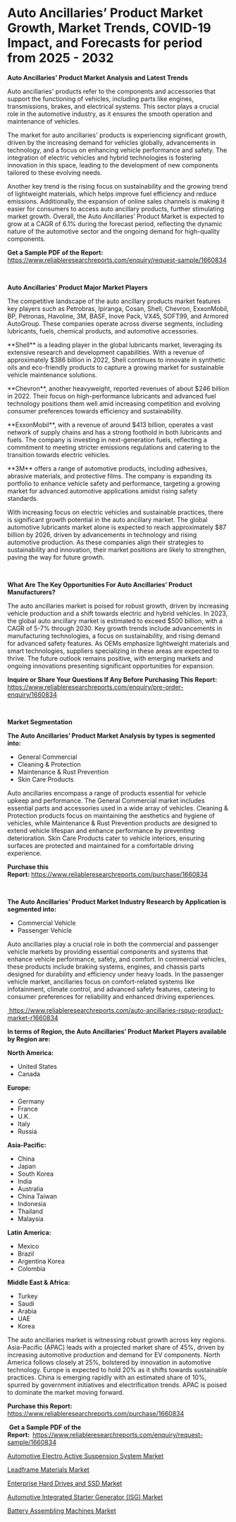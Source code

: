 <p><h1>Auto Ancillaries’ Product Market Growth, Market Trends, COVID-19 Impact, and Forecasts for period from 2025 - 2032</h1></p><p><strong>Auto Ancillaries’ Product Market Analysis and Latest Trends</strong></p>
<p><p>Auto ancillaries' products refer to the components and accessories that support the functioning of vehicles, including parts like engines, transmissions, brakes, and electrical systems. This sector plays a crucial role in the automotive industry, as it ensures the smooth operation and maintenance of vehicles. </p><p>The market for auto ancillaries' products is experiencing significant growth, driven by the increasing demand for vehicles globally, advancements in technology, and a focus on enhancing vehicle performance and safety. The integration of electric vehicles and hybrid technologies is fostering innovation in this space, leading to the development of new components tailored to these evolving needs.</p><p>Another key trend is the rising focus on sustainability and the growing trend of lightweight materials, which helps improve fuel efficiency and reduce emissions. Additionally, the expansion of online sales channels is making it easier for consumers to access auto ancillary products, further stimulating market growth. Overall, the Auto Ancillaries’ Product Market is expected to grow at a CAGR of 6.1% during the forecast period, reflecting the dynamic nature of the automotive sector and the ongoing demand for high-quality components.</p></p>
<p><strong>Get a Sample PDF of the Report:&nbsp;</strong> <a href="https://www.reliableresearchreports.com/enquiry/request-sample/1660834?utm_campaign=9&utm_medium=2&utm_source=Github&utm_content=ia&utm_term=29032025&utm_id=auto-ancillaries-product">https://www.reliableresearchreports.com/enquiry/request-sample/1660834</a></p>
<p>&nbsp;</p>
<p><strong>Auto Ancillaries’ Product Major Market Players</strong></p>
<p><p>The competitive landscape of the auto ancillary products market features key players such as Petrobras, Ipiranga, Cosan, Shell, Chevron, ExxonMobil, BP, Petronas, Havoline, 3M, BASF, Inove Pack, VX45, SOFT99, and Armored AutoGroup. These companies operate across diverse segments, including lubricants, fuels, chemical products, and automotive accessories.</p><p>**Shell** is a leading player in the global lubricants market, leveraging its extensive research and development capabilities. With a revenue of approximately $386 billion in 2022, Shell continues to innovate in synthetic oils and eco-friendly products to capture a growing market for sustainable vehicle maintenance solutions.</p><p>**Chevron**, another heavyweight, reported revenues of about $246 billion in 2022. Their focus on high-performance lubricants and advanced fuel technology positions them well amid increasing competition and evolving consumer preferences towards efficiency and sustainability.</p><p>**ExxonMobil**, with a revenue of around $413 billion, operates a vast network of supply chains and has a strong foothold in both lubricants and fuels. The company is investing in next-generation fuels, reflecting a commitment to meeting stricter emissions regulations and catering to the transition towards electric vehicles.</p><p>**3M** offers a range of automotive products, including adhesives, abrasive materials, and protective films. The company is expanding its portfolio to enhance vehicle safety and performance, targeting a growing market for advanced automotive applications amidst rising safety standards.</p><p>With increasing focus on electric vehicles and sustainable practices, there is significant growth potential in the auto ancillary market. The global automotive lubricants market alone is expected to reach approximately $87 billion by 2026, driven by advancements in technology and rising automotive production. As these companies align their strategies to sustainability and innovation, their market positions are likely to strengthen, paving the way for future growth.</p></p>
<p>&nbsp;</p>
<p><strong>What Are The Key Opportunities For Auto Ancillaries’ Product Manufacturers?</strong></p>
<p><p>The auto ancillaries market is poised for robust growth, driven by increasing vehicle production and a shift towards electric and hybrid vehicles. In 2023, the global auto ancillary market is estimated to exceed $500 billion, with a CAGR of 5-7% through 2030. Key growth trends include advancements in manufacturing technologies, a focus on sustainability, and rising demand for advanced safety features. As OEMs emphasize lightweight materials and smart technologies, suppliers specializing in these areas are expected to thrive. The future outlook remains positive, with emerging markets and ongoing innovations presenting significant opportunities for expansion.</p></p>
<p><strong>Inquire or Share Your Questions If Any Before Purchasing This Report:</strong> <a href="https://www.reliableresearchreports.com/enquiry/pre-order-enquiry/1660834?utm_campaign=9&utm_medium=2&utm_source=Github&utm_content=ia&utm_term=29032025&utm_id=auto-ancillaries-product">https://www.reliableresearchreports.com/enquiry/pre-order-enquiry/1660834</a></p>
<p>&nbsp;</p>
<p><strong>Market Segmentation</strong></p>
<p><strong>The Auto Ancillaries’ Product Market Analysis by types is segmented into:</strong></p>
<p><ul><li>General Commercial</li><li>Cleaning & Protection</li><li>Maintenance & Rust Prevention</li><li>Skin Care Products</li></ul></p>
<p><p>Auto ancillaries encompass a range of products essential for vehicle upkeep and performance. The General Commercial market includes essential parts and accessories used in a wide array of vehicles. Cleaning & Protection products focus on maintaining the aesthetics and hygiene of vehicles, while Maintenance & Rust Prevention products are designed to extend vehicle lifespan and enhance performance by preventing deterioration. Skin Care Products cater to vehicle interiors, ensuring surfaces are protected and maintained for a comfortable driving experience.</p></p>
<p><strong>Purchase this Report:&nbsp;</strong><a href="https://www.reliableresearchreports.com/purchase/1660834?utm_campaign=9&utm_medium=2&utm_source=Github&utm_content=ia&utm_term=29032025&utm_id=auto-ancillaries-product">https://www.reliableresearchreports.com/purchase/1660834</a></p>
<p>&nbsp;</p>
<p><strong>The Auto Ancillaries’ Product Market Industry Research by Application is segmented into:</strong></p>
<p><ul><li>Commercial Vehicle</li><li>Passenger Vehicle</li></ul></p>
<p><p>Auto ancillaries play a crucial role in both the commercial and passenger vehicle markets by providing essential components and systems that enhance vehicle performance, safety, and comfort. In commercial vehicles, these products include braking systems, engines, and chassis parts designed for durability and efficiency under heavy loads. In the passenger vehicle market, ancillaries focus on comfort-related systems like infotainment, climate control, and advanced safety features, catering to consumer preferences for reliability and enhanced driving experiences.</p></p>
<p><a href="https://www.reliableresearchreports.com/auto-ancillaries-rsquo-product-market-r1660834?utm_campaign=9&utm_medium=2&utm_source=Github&utm_content=ia&utm_term=29032025&utm_id=auto-ancillaries-product">&nbsp;https://www.reliableresearchreports.com/auto-ancillaries-rsquo-product-market-r1660834</a></p>
<p><strong>In terms of Region, the Auto Ancillaries’ Product Market Players available by Region are:</strong></p>
<p>
    <p> <strong> North America: </strong>
        <ul>
            <li>United States</li>
            <li>Canada</li>
        </ul>
        </p> 
    <p> <strong> Europe: </strong>
        <ul>
            <li>Germany</li>
            <li>France</li>
            <li>U.K.</li>
            <li>Italy</li>
            <li>Russia</li>
        </ul>
        </p> 
    <p> <strong> Asia-Pacific: </strong>
        <ul>
            <li>China</li>
            <li>Japan</li>
            <li>South Korea</li>
            <li>India</li>
            <li>Australia</li>
            <li>China Taiwan</li>
            <li>Indonesia</li>
            <li>Thailand</li>
            <li>Malaysia</li>
        </ul>
        </p> 
    <p> <strong> Latin America: </strong>
        <ul>
            <li>Mexico</li>
            <li>Brazil</li>
            <li>Argentina Korea</li>
            <li>Colombia</li>
        </ul>
        </p> 
    <p> <strong> Middle East & Africa: </strong>
        <ul>
            <li>Turkey</li>
            <li>Saudi</li>
            <li>Arabia</li>
            <li>UAE</li>
            <li>Korea</li>
        </ul>
    </p>
    </p>
<p><p>The auto ancillaries market is witnessing robust growth across key regions. Asia-Pacific (APAC) leads with a projected market share of 45%, driven by increasing automotive production and demand for EV components. North America follows closely at 25%, bolstered by innovation in automotive technology. Europe is expected to hold 20% as it shifts towards sustainable practices. China is emerging rapidly with an estimated share of 10%, spurred by government initiatives and electrification trends. APAC is poised to dominate the market moving forward.</p></p>
<p><strong>Purchase this Report: </strong><a href="https://www.reliableresearchreports.com/purchase/1660834?utm_campaign=9&utm_medium=2&utm_source=Github&utm_content=ia&utm_term=29032025&utm_id=auto-ancillaries-product">https://www.reliableresearchreports.com/purchase/1660834</a></p>
<p>&nbsp;<strong>Get a Sample PDF of the Report:&nbsp;&nbsp;</strong><a href="https://www.reliableresearchreports.com/enquiry/request-sample/1660834?utm_campaign=9&utm_medium=2&utm_source=Github&utm_content=ia&utm_term=29032025&utm_id=auto-ancillaries-product">https://www.reliableresearchreports.com/enquiry/request-sample/1660834</a></p>
<p><strong></strong></p>
<p><p><a href="https://github.com/azetehhasle/Market-Research-Report-List-1/blob/main/automotive-electro-active-suspension-system-market.md?utm_campaign=9&utm_medium=2&utm_source=Github&utm_content=ia&utm_term=29032025&utm_id=auto-ancillaries-product">Automotive Electro Active Suspension System Market</a></p><p><a href="https://github.com/bilkbitsch/Market-Research-Report-List-1/blob/main/leadframe-materials-market.md?utm_campaign=9&utm_medium=2&utm_source=Github&utm_content=ia&utm_term=29032025&utm_id=auto-ancillaries-product">Leadframe Materials Market</a></p><p><a href="https://github.com/dovbusmrking/Market-Research-Report-List-1/blob/main/enterprise-hard-drives-and-ssd-market.md?utm_campaign=9&utm_medium=2&utm_source=Github&utm_content=ia&utm_term=29032025&utm_id=auto-ancillaries-product">Enterprise Hard Drives and SSD Market</a></p><p><a href="https://github.com/knipsfilip8f/Market-Research-Report-List-1/blob/main/automotive-integrated-starter-generator-isg-market.md?utm_campaign=9&utm_medium=2&utm_source=Github&utm_content=ia&utm_term=29032025&utm_id=auto-ancillaries-product">Automotive Integrated Starter Generator (ISG) Market</a></p><p><a href="https://github.com/hirtzhulstsq/Market-Research-Report-List-1/blob/main/battery-assembling-machines-market.md?utm_campaign=9&utm_medium=2&utm_source=Github&utm_content=ia&utm_term=29032025&utm_id=auto-ancillaries-product">Battery Assembling Machines Market</a></p></p>
